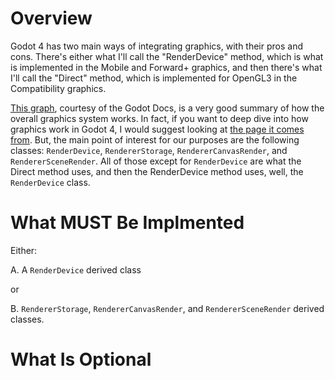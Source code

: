 # Overview

Godot 4 has two main ways of integrating graphics, with their pros and cons. There's either what I'll call the "RenderDevice" method, which is what is implemented in the Mobile and Forward+ graphics, and then there's what I'll call the "Direct" method, which is implemented for OpenGL3 in the Compatibility graphics.

[This graph](https://raw.githubusercontent.com/godotengine/godot-docs/4.0/contributing/development/core_and_modules/img/rendering_architecture_diagram.webp), courtesy of the Godot Docs, is a very good summary of how the overall graphics system works. In fact, if you want to deep dive into how graphics work in Godot 4, I would suggest looking at [the page it comes from](https://docs.godotengine.org/en/4.2/contributing/development/core_and_modules/internal_rendering_architecture.html#core-rendering-classes-architecture). But, the main point of interest for our purposes are the following classes: `RenderDevice`, `RendererStorage`, `RendererCanvasRender`, and `RendererSceneRender`. All of those except for `RenderDevice` are what the Direct method uses, and then the RenderDevice method uses, well, the `RenderDevice` class. 

# What MUST Be Implmented
Either:

A. A `RenderDevice` derived class

or 

B. `RendererStorage`, `RendererCanvasRender`, and `RendererSceneRender` derived classes. 

# What Is Optional
